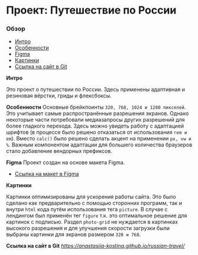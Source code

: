 # Проект: Путешествие по России

### Обзор
* [Интро](#intro-part)
* [Особенности](#features-part)
* [Figma](#figma_link-part)
* [Картинки](#pics-part)
* [Ссылка на сайт в Git](#site_link-part)

<a id="intro-part">**Интро**</a>

Это проект о путешествии по России.
Здесь применены адаптивная и резиновая вёрстки, гриды и флексбоксы.

<a id="features-part">**Особенности**</a>
Основные брейкпоинты `320, 768, 1024 и 1280 пикселей`. Это учитывает самые распространённые разрешения экранов. Однако некоторые части потребовали медиазапросы других разрешений для более гладкого перехода. Здесь можно увидеть работу с адаптацией шрифтов (в процессе было решено отказаться от использования `rem и em`). Вместо `calc()` было решено сделать акцент на применении `px, vw и %`. Важным компонентом адаптации для большего количества браузеров стало добавление вендорных префиксов.

<a id="figma_link-part">**Figma**</a>
Проект создан на основе макета Figma.
* [Ссылка на макет в Figma](https://www.figma.com/file/5S2WSbEFL6awjVWJ0NWL8Q/Sprint-3_-Russia-_-desktop-mobile?node-id=28503%3A0)

<a id="pics-part">**Картинки**</a>

Картинки оптимизированы для ускорения работы сайта. Это было сделано как предварительно с помощью сторонних программ, так и внутри `html` кода путём использования тега `picture`. В случае с лендингом был применён тег `figure` т.к. это оптимальное решение для картинок с подписью. Раздел `photo-grid` не нуждается в картинках высокого разрешения и для улучшения скорости загрузки были выбраны картинки для экранов размером `320 и 768`.

<a id="site_link-part">**Ссылка на сайт в Git**</a>
*https://anastasiia-kostina.github.io/russian-travel/*
